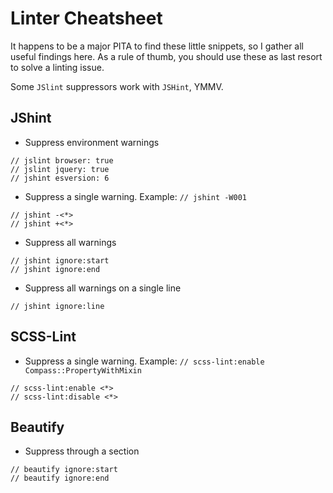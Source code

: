 # Linter Cheatsheet
It happens to be a major PITA to find these little snippets, so I gather all useful findings here. As a rule of thumb, you should use these as last resort to solve a linting issue.

Some `JSlint` suppressors work with `JSHint`, YMMV.

## JShint
* Suppress environment warnings

```
// jslint browser: true
// jslint jquery: true
// jshint esversion: 6
```
* Suppress a single warning. Example: `// jshint -W001`

```
// jshint -<*>
// jshint +<*>
```
* Suppress all warnings

```
// jshint ignore:start
// jshint ignore:end
```
* Suppress all warnings on a single line

```
// jshint ignore:line
```

## SCSS-Lint
* Suppress a single warning. Example: `// scss-lint:enable Compass::PropertyWithMixin`

```
// scss-lint:enable <*>
// scss-lint:disable <*>
```

## Beautify
* Suppress through a section

```
// beautify ignore:start
// beautify ignore:end
```
